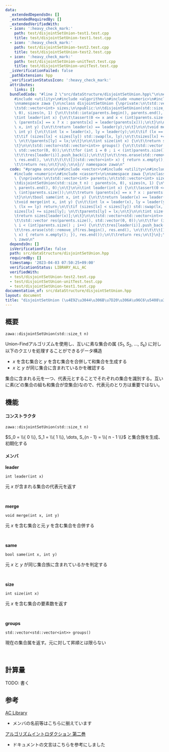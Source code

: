 ```yaml
---
data:
  _extendedDependsOn: []
  _extendedRequiredBy: []
  _extendedVerifiedWith:
  - icon: ':heavy_check_mark:'
    path: test/disjointSetUnion-test1.test.cpp
    title: test/disjointSetUnion-test1.test.cpp
  - icon: ':heavy_check_mark:'
    path: test/disjointSetUnion-test2.test.cpp
    title: test/disjointSetUnion-test2.test.cpp
  - icon: ':heavy_check_mark:'
    path: test/disjointSetUnion-unitTest.test.cpp
    title: test/disjointSetUnion-unitTest.test.cpp
  _isVerificationFailed: false
  _pathExtension: hpp
  _verificationStatusIcon: ':heavy_check_mark:'
  attributes:
    links: []
  bundledCode: "#line 2 \"src/dataStructure/disjointSetUnion.hpp\"\n\n#include <vector>\n\
    #include <utility>\n#include <algorithm>\n#include <numeric>\n#include <cassert>\n\
    \nnamespace zawa {\n\nclass disjointSetUnion {\nprivate:\n\tstd::vector<int> parents;\n\
    \tstd::vector<int> sizes;\n\npublic:\n\tdisjointSetUnion(std::size_t n) : parents(n,\
    \ 0), sizes(n, 1) {\n\t\tstd::iota(parents.begin(), parents.end(), 0);\n\t}\n\n\
    \tint leader(int x) {\n\t\tassert(0 <= x and x < (int)parents.size());\n\t\treturn\
    \ (parents[x] == x ? x : parents[x] = leader(parents[x]));\n\t}\n\n\tbool same(int\
    \ x, int y) {\n\t\treturn leader(x) == leader(y);\n\t}\n\n\tvoid merge(int x,\
    \ int y) {\n\t\tint lx = leader(x), ly = leader(y);\n\t\tif (lx == ly) return;\n\
    \t\tif (sizes[lx] < sizes[ly]) std::swap(lx, ly);\n\t\tsizes[lx] += sizes[ly];\
    \ \n\t\tparents[ly] = lx;\n\t}\n\n\tint size(int x) {\n\t\treturn sizes[leader(x)];\n\
    \t}\n\n\tstd::vector<std::vector<int>> groups() {\n\t\tstd::vector res(parents.size(),\
    \ std::vector(0, 0));\n\t\tfor (int i = 0 ; i < (int)parents.size() ; i++) {\n\
    \t\t\tres[leader(i)].push_back(i);\n\t\t}\n\t\tres.erase(std::remove_if(res.begin(),\
    \ res.end(), \n\t\t\t\t\t[](std::vector<int> x) { return x.empty(); }), res.end());\n\
    \t\treturn res;\n\t}\n};\n\n}// namespace zawa\n"
  code: "#pragma once\n\n#include <vector>\n#include <utility>\n#include <algorithm>\n\
    #include <numeric>\n#include <cassert>\n\nnamespace zawa {\n\nclass disjointSetUnion\
    \ {\nprivate:\n\tstd::vector<int> parents;\n\tstd::vector<int> sizes;\n\npublic:\n\
    \tdisjointSetUnion(std::size_t n) : parents(n, 0), sizes(n, 1) {\n\t\tstd::iota(parents.begin(),\
    \ parents.end(), 0);\n\t}\n\n\tint leader(int x) {\n\t\tassert(0 <= x and x <\
    \ (int)parents.size());\n\t\treturn (parents[x] == x ? x : parents[x] = leader(parents[x]));\n\
    \t}\n\n\tbool same(int x, int y) {\n\t\treturn leader(x) == leader(y);\n\t}\n\n\
    \tvoid merge(int x, int y) {\n\t\tint lx = leader(x), ly = leader(y);\n\t\tif\
    \ (lx == ly) return;\n\t\tif (sizes[lx] < sizes[ly]) std::swap(lx, ly);\n\t\t\
    sizes[lx] += sizes[ly]; \n\t\tparents[ly] = lx;\n\t}\n\n\tint size(int x) {\n\t\
    \treturn sizes[leader(x)];\n\t}\n\n\tstd::vector<std::vector<int>> groups() {\n\
    \t\tstd::vector res(parents.size(), std::vector(0, 0));\n\t\tfor (int i = 0 ;\
    \ i < (int)parents.size() ; i++) {\n\t\t\tres[leader(i)].push_back(i);\n\t\t}\n\
    \t\tres.erase(std::remove_if(res.begin(), res.end(), \n\t\t\t\t\t[](std::vector<int>\
    \ x) { return x.empty(); }), res.end());\n\t\treturn res;\n\t}\n};\n\n}// namespace\
    \ zawa\n"
  dependsOn: []
  isVerificationFile: false
  path: src/dataStructure/disjointSetUnion.hpp
  requiredBy: []
  timestamp: '2023-04-03 07:50:25+09:00'
  verificationStatus: LIBRARY_ALL_AC
  verifiedWith:
  - test/disjointSetUnion-test2.test.cpp
  - test/disjointSetUnion-unitTest.test.cpp
  - test/disjointSetUnion-test1.test.cpp
documentation_of: src/dataStructure/disjointSetUnion.hpp
layout: document
title: "disjointSetUnion (\u4E92\u3044\u306B\u7D20\u306A\u96C6\u5408\u306E\u68EE\uFF09"
---
```


## 概要
```
zawa::disjointSetUnion(std::size_t n)
```

 Union-Findアルゴリズムを使用し、互いに素な集合の属 $\{S_1,\ S_2,\ \dots ,\ S_k\}$ に対し以下のクエリを処理することができるデータ構造
 - $x$ を含む集合と $y$ を含む集合を合併して和集合を生成する
 - $x$ と $y$ が同じ集合に含まれているかを確認する

集合に含まれる元を一つ、代表元とすることでそれぞれの集合を識別する。互いに素(どの集合の組も和集合が空集合)なので、代表元のとり方は重要ではない。

## 機能

#### コンストラクタ

```
zawa::disjointSetUnion(std::size_t n)
```

$S_0 = \\{ 0 \\}, S_1 = \\{ 1 \\}, \dots, S_{n - 1} = \\{ n - 1 \\}$ と集合族を生成、初期化する

#### メンバ

**leader**
```
int leader(int x)
```

元 $x$ が含まれる集合の代表元を返す

<br/>

**merge**
```
void merge(int x, int y)
```

元 $x$ を含む集合と元 $y$ を含む集合を合併する

<br/>

**same**
```
bool same(int x, int y)
```

元 $x$ と $y$ が同じ集合族に含まれているかを判定する

<br/>

**size**
```
int size(int x)
```

元 $x$ を含む集合の要素数を返す

<br/>

**groups**
```
std::vector<std::vector<int>> groups()
```

現在の集合属を返す。元に対して昇順とは限らない

<br/>

## 計算量

TODO: 書く

## 参考

[AC Library](https://atcoder.github.io/ac-library/document_ja/dsu.html)
- メンバの名前等はこちらに揃えています

[アルゴリズムイントロダクション 第二巻](https://www.kindaikagaku.co.jp/book_list/detail/9784764904071/)
- ドキュメントの文言はこちらを参考にしました
